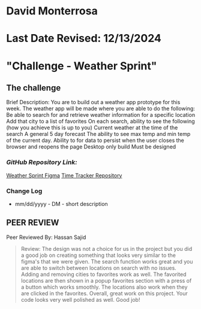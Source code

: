# David Monterrosa
# Last Date Revised: 12/13/2024
# "Challenge - Weather Sprint"
## The challenge

Brief Description: 
  You are to build out a weather app prototype for this week.
  The weather app will be made where you are able to do the following:
  Be able to search for and retrieve weather information for a specific location
  Add that city to a list of favorites
  On each search,  ability to see the following (how you achieve this is up to you)
    Current weather at the time of the search
    A general 5 day forecast
    The ability to see max temp and min temp of the current day.
  Ability to for data to persist when the user closes the browser and reopens the page
  Desktop only build
  Must be designed

### _GitHub Repository Link:_
[Weather Sprint Figma](https://www.figma.com/design/cj4u1KZ6hjWFjEGZiu7Kcw/WeathrSprint?node-id=1-2&t=yKhCrcYricf868oJ-1)
[Time Tracker Repository](https://github.com/davidmonterrosa/MonterrosaDPWeatherSprint.git)

### Change Log
+ mm/dd/yyyy - DM - short description

## PEER REVIEW

Peer Reviewed By: Hassan Sajid
>Review: The design was not a choice for us in the project but you did a good job on creating something that looks very similar to the figma's that we were given. The search function works great and you are able to switch between locations on search with no issues. Adding and removing cities to favorites work as well. The favorited locations are then shown in a popup favorites section with a press of a button which works smoothly. The locations also work when they are clicked in the favorites. Overall, great work on this project. Your code looks very well polished as well. Good job! 
